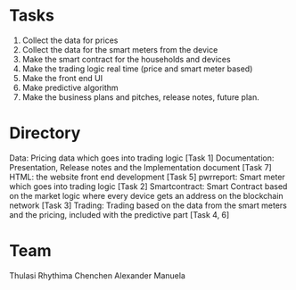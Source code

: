 # Tasks

1. Collect the data for prices 
2. Collect the data for the smart meters from the device
3. Make the smart contract for the households and devices 
4. Make the trading logic real time (price and smart meter based) 
5. Make the front end UI
6. Make predictive algorithm
7. Make the business plans and pitches, release notes, future plan. 

# Directory
Data: Pricing data which goes into trading logic [Task 1]
Documentation: Presentation, Release notes and the Implementation document [Task 7]
HTML: the website front end development [Task 5]
pwrreport: Smart meter which goes into trading logic [Task 2]
Smartcontract: Smart Contract based on the market logic where every device gets an address on the blockchain network [Task 3]
Trading: Trading based on the data from the smart meters and the pricing, included with the predictive part [Task 4, 6]

# Team
Thulasi
Rhythima
Chenchen
Alexander
Manuela

